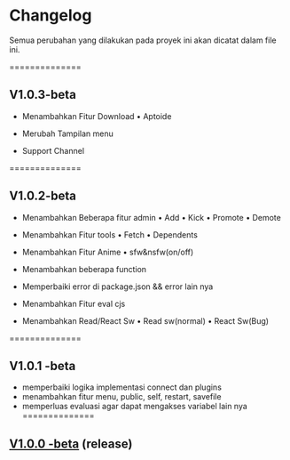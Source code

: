 # Changelog

Semua perubahan yang dilakukan pada proyek ini akan dicatat dalam file ini.

==============
## V1.0.3-beta
- Menambahkan Fitur Download
  • Aptoide

- Merubah Tampilan menu
- Support Channel

==============
## V1.0.2-beta
- Menambahkan Beberapa fitur admin
  • Add
  • Kick
  • Promote
  • Demote
  
- Menambahkan Fitur tools
  • Fetch
  • Dependents
- Menambahkan Fitur Anime
  • sfw&nsfw(on/off)
- Menambahkan beberapa function

- Memperbaiki error di package.json && error lain nya

- Menambahkan Fitur eval cjs

- Menambahkan Read/React Sw
  • Read sw(normal)
  • React Sw(Bug)

==============
## V1.0.1 -beta

- memperbaiki logika implementasi connect dan plugins
- menambahkan fitur menu, public, self, restart, savefile
- memperluas evaluasi agar dapat mengakses variabel lain nya
==============
## [V1.0.0 -beta](https://github.com/user-attachments/files/17690534/whatsapp-bot.zip) (release)
